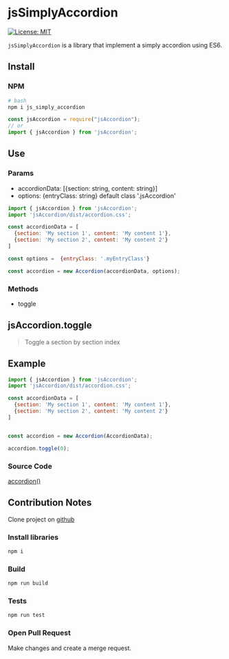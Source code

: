 # jsSimplyAccordion
[![License: MIT](https://img.shields.io/badge/License-MIT-yellow.svg?style=flat-square)](LICENSE)

`jsSimplyAccordion` 
is a library that implement a simply accordion using ES6.

## Install

### NPM
```bash
# bash
npm i js_simply_accordion
```

```js
const jsAccordion = require("jsAccordion"); 
// or
import { jsAccordion } from 'jsAccordion';
```

## Use

### Params
- accordionData: [{section: string, content: string}]
- options: {entryClass: string} default class '.jsAccordion'

```js
import { jsAccordion } from 'jsAccordion';
import 'jsAccordion/dist/accordion.css';

const accordionData = [
  {section: 'My section 1', content: 'My content 1'},
  {section: 'My section 2', content: 'My content 2'}
]

const options =  {entryClass: '.myEntryClass'}

const accordion = new Accordion(accordionData, options);
```


### Methods

- toggle


## jsAccordion.toggle

> Toggle a section by section index


## Example

```javascript
import { jsAccordion } from 'jsAccordion';
import 'jsAccordion/dist/accordion.css';

const accordionData = [
  {section: 'My section 1', content: 'My content 1'},
  {section: 'My section 2', content: 'My content 2'}
]


const accordion = new Accordion(AccordionData);

accordion.toggle(0);
```


### Source Code
[accordion()](https://github.com/Jazhann/jsSimplyAccordion)

## Contribution Notes
Clone project on [github](https://github.com/Jazhann/jsSimplyAccordion)
### Install libraries
```bash
npm i
```

### Build 
```bash
npm run build
```

### Tests 
```bash
npm run test
```

### Open Pull Request
Make changes and create a merge request.
